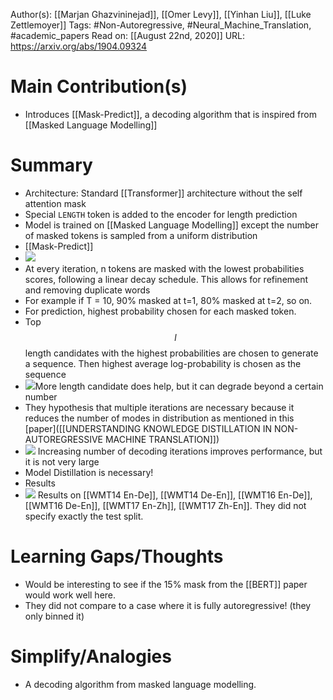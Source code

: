 Author(s): [[Marjan Ghazvininejad]], [[Omer Levy]], [[Yinhan Liu]], [[Luke Zettlemoyer]]
Tags: #Non-Autoregressive, #Neural_Machine_Translation, #academic_papers
Read on: [[August 22nd, 2020]]
URL: https://arxiv.org/abs/1904.09324
# Main Contribution(s)
- Introduces [[Mask-Predict]], a decoding algorithm that is inspired from [[Masked Language Modelling]]
# Summary
- Architecture: Standard [[Transformer]] architecture without the self attention mask
- Special `LENGTH` token is added to the encoder for length prediction
- Model is trained on [[Masked Language Modelling]] except the number of masked tokens is sampled from a uniform distribution
- [[Mask-Predict]]
- ![](https://firebasestorage.googleapis.com/v0/b/firescript-577a2.appspot.com/o/imgs%2Fapp%2FPaperReadings%2Fvo_6k5Qp1H.png?alt=media&token=711cf567-aa97-4324-bc1e-dbdff626d6fb)
- At every iteration, n tokens are masked with the lowest probabilities scores, following a linear decay schedule. This allows for refinement and removing duplicate words
- For example if T = 10, 90% masked at t=1, 80% masked at t=2, so on.
- For prediction, highest probability chosen for each masked token.
- Top $$l$$ length candidates with the highest probabilities are chosen to generate a sequence. Then highest average log-probability is chosen as the sequence
- ![](https://firebasestorage.googleapis.com/v0/b/firescript-577a2.appspot.com/o/imgs%2Fapp%2FPaperReadings%2FMCdB0C_bzB.png?alt=media&token=fb6c40f7-1194-4e6e-8b47-7eccdc0d97c2)More length candidate does help, but it can degrade beyond a certain number 
- They hypothesis that multiple iterations are necessary because it reduces the number of modes in distribution as mentioned in this [paper]([[UNDERSTANDING KNOWLEDGE DISTILLATION IN NON-AUTOREGRESSIVE MACHINE TRANSLATION]])
- ![](https://firebasestorage.googleapis.com/v0/b/firescript-577a2.appspot.com/o/imgs%2Fapp%2FPaperReadings%2FU25WmeKSOm.png?alt=media&token=4fbe181b-ddd6-4750-9207-50ed6ddcb727) Increasing number of decoding iterations improves performance, but it is not very large
- Model Distillation is necessary! 
- Results
- ![](https://firebasestorage.googleapis.com/v0/b/firescript-577a2.appspot.com/o/imgs%2Fapp%2FPaperReadings%2FoB64Y0wlz-.png?alt=media&token=56cdba37-5de5-4bee-82e7-5983d1de7cd7)
Results on [[WMT14 En-De]], [[WMT14 De-En]], [[WMT16 En-De]], [[WMT16 De-En]], [[WMT17 En-Zh]], [[WMT17 Zh-En]]. They did not specify exactly the test split.
# Learning Gaps/Thoughts
- Would be interesting to see if the 15% mask from the [[BERT]] paper would work well here.
- They did not compare to a case where it is fully autoregressive! (they only binned it)
# Simplify/Analogies
- A decoding algorithm from masked language modelling.
